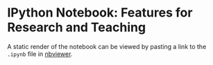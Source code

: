 IPython Notebook: Features for Research and Teaching
====================================================

A static render of the notebook can be viewed by pasting a link to the `.ipynb` file in [nbviewer](http://nbviewer.ipython.org/).

